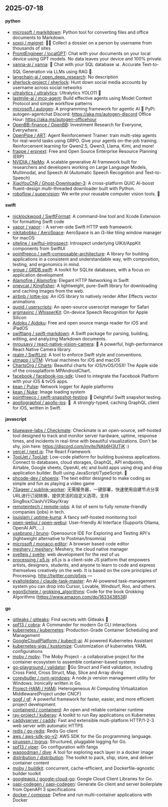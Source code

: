 ## 2025-07-18

#### python
* [microsoft / markitdown](https://github.com/microsoft/markitdown): Python tool for converting files and office documents to Markdown.
* [soxoj / maigret](https://github.com/soxoj/maigret): 🕵️‍♂️ Collect a dossier on a person by username from thousands of sites
* [PromtEngineer / localGPT](https://github.com/PromtEngineer/localGPT): Chat with your documents on your local device using GPT models. No data leaves your device and 100% private.
* [vanna-ai / vanna](https://github.com/vanna-ai/vanna): 🤖 Chat with your SQL database 📊. Accurate Text-to-SQL Generation via LLMs using RAG 🔄.
* [langchain-ai / open_deep_research](https://github.com/langchain-ai/open_deep_research): No description
* [sherlock-project / sherlock](https://github.com/sherlock-project/sherlock): Hunt down social media accounts by username across social networks
* [ultralytics / ultralytics](https://github.com/ultralytics/ultralytics): Ultralytics YOLO11 🚀
* [lastmile-ai / mcp-agent](https://github.com/lastmile-ai/mcp-agent): Build effective agents using Model Context Protocol and simple workflow patterns
* [microsoft / autogen](https://github.com/microsoft/autogen): A programming framework for agentic AI 🤖 PyPi: autogen-agentchat Discord: https://aka.ms/autogen-discord Office Hour: https://aka.ms/autogen-officehour
* [OpenBB-finance / OpenBB](https://github.com/OpenBB-finance/OpenBB): Investment Research for Everyone, Everywhere.
* [OpenPipe / ART](https://github.com/OpenPipe/ART): Agent Reinforcement Trainer: train multi-step agents for real-world tasks using GRPO. Give your agents on-the-job training. Reinforcement learning for Qwen2.5, Qwen3, Llama, Kimi, and more!
* [frappe / erpnext](https://github.com/frappe/erpnext): Free and Open Source Enterprise Resource Planning (ERP)
* [NVIDIA / NeMo](https://github.com/NVIDIA/NeMo): A scalable generative AI framework built for researchers and developers working on Large Language Models, Multimodal, and Speech AI (Automatic Speech Recognition and Text-to-Speech)
* [XiaoYouChR / Ghost-Downloader-3](https://github.com/XiaoYouChR/Ghost-Downloader-3): A cross-platform QUIC AI-boost fluent-design multi-threaded downloader built with Python.
* [roboflow / supervision](https://github.com/roboflow/supervision): We write your reusable computer vision tools. 💜

#### swift
* [nicklockwood / SwiftFormat](https://github.com/nicklockwood/SwiftFormat): A command-line tool and Xcode Extension for formatting Swift code
* [vapor / vapor](https://github.com/vapor/vapor): 💧 A server-side Swift HTTP web framework.
* [nikitabobko / AeroSpace](https://github.com/nikitabobko/AeroSpace): AeroSpace is an i3-like tiling window manager for macOS
* [siteline / swiftui-introspect](https://github.com/siteline/swiftui-introspect): Introspect underlying UIKit/AppKit components from SwiftUI
* [pointfreeco / swift-composable-architecture](https://github.com/pointfreeco/swift-composable-architecture): A library for building applications in a consistent and understandable way, with composition, testing, and ergonomics in mind.
* [groue / GRDB.swift](https://github.com/groue/GRDB.swift): A toolkit for SQLite databases, with a focus on application development
* [Alamofire / Alamofire](https://github.com/Alamofire/Alamofire): Elegant HTTP Networking in Swift
* [onevcat / Kingfisher](https://github.com/onevcat/Kingfisher): A lightweight, pure-Swift library for downloading and caching images from the web.
* [airbnb / lottie-ios](https://github.com/airbnb/lottie-ios): An iOS library to natively render After Effects vector animations
* [quoid / userscripts](https://github.com/quoid/userscripts): An open-source userscript manager for Safari
* [argmaxinc / WhisperKit](https://github.com/argmaxinc/WhisperKit): On-device Speech Recognition for Apple Silicon
* [Aidoku / Aidoku](https://github.com/Aidoku/Aidoku): Free and open source manga reader for iOS and iPadOS
* [swiftlang / swift-markdown](https://github.com/swiftlang/swift-markdown): A Swift package for parsing, building, editing, and analyzing Markdown documents.
* [mrousavy / react-native-vision-camera](https://github.com/mrousavy/react-native-vision-camera): 📸 A powerful, high-performance React Native Camera library.
* [realm / SwiftLint](https://github.com/realm/SwiftLint): A tool to enforce Swift style and conventions.
* [utmapp / UTM](https://github.com/utmapp/UTM): Virtual machines for iOS and macOS
* [ChartsOrg / Charts](https://github.com/ChartsOrg/Charts): Beautiful charts for iOS/tvOS/OSX! The Apple side of the crossplatform MPAndroidChart.
* [facebook / facebook-ios-sdk](https://github.com/facebook/facebook-ios-sdk): Used to integrate the Facebook Platform with your iOS & tvOS apps.
* [kean / Pulse](https://github.com/kean/Pulse): Network logger for Apple platforms
* [kean / Nuke](https://github.com/kean/Nuke): Image loading system
* [pointfreeco / swift-snapshot-testing](https://github.com/pointfreeco/swift-snapshot-testing): 📸 Delightful Swift snapshot testing.
* [apollographql / apollo-ios](https://github.com/apollographql/apollo-ios): 📱  A strongly-typed, caching GraphQL client for iOS, written in Swift.

#### javascript
* [bluewave-labs / Checkmate](https://github.com/bluewave-labs/Checkmate): Checkmate is an open-source, self-hosted tool designed to track and monitor server hardware, uptime, response times, and incidents in real-time with beautiful visualizations. Don't be shy, join here: https://discord.com/invite/NAb6H3UTjK :)
* [vercel / next.js](https://github.com/vercel/next.js): The React Framework
* [ToolJet / ToolJet](https://github.com/ToolJet/ToolJet): Low-code platform for building business applications. Connect to databases, cloud storages, GraphQL, API endpoints, Airtable, Google sheets, OpenAI, etc and build apps using drag and drop application builder. Built using JavaScript/TypeScript. 🚀
* [phcode-dev / phoenix](https://github.com/phcode-dev/phoenix): The text editor designed to make coding as simple and fun as playing a video game
* [7Sageer / sublink-worker](https://github.com/7Sageer/sublink-worker): 无需服务器，一键部署，快速使用自建节点分享URL进行订阅转换，提供灵活的自定义选项，支持SingBox/Clash/V2Ray/Xray
* [remoteintech / remote-jobs](https://github.com/remoteintech/remote-jobs): A list of semi to fully remote-friendly companies (jobs) in tech.
* [louislam / uptime-kuma](https://github.com/louislam/uptime-kuma): A fancy self-hosted monitoring tool
* [open-webui / open-webui](https://github.com/open-webui/open-webui): User-friendly AI Interface (Supports Ollama, OpenAI API, ...)
* [usebruno / bruno](https://github.com/usebruno/bruno): Opensource IDE For Exploring and Testing API's (lightweight alternative to Postman/Insomnia)
* [microsoft / monaco-editor](https://github.com/microsoft/monaco-editor): A browser based code editor
* [meshery / meshery](https://github.com/meshery/meshery): Meshery, the cloud native manager
* [sveltejs / svelte](https://github.com/sveltejs/svelte): web development for the rest of us
* [processing / p5.js](https://github.com/processing/p5.js): p5.js is a client-side JS platform that empowers artists, designers, students, and anyone to learn to code and express themselves creatively on the web. It is based on the core principles of Processing. http://twitter.com/p5xjs —
* [eyaltoledano / claude-task-master](https://github.com/eyaltoledano/claude-task-master): An AI-powered task-management system you can drop into Cursor, Lovable, Windsurf, Roo, and others.
* [egonSchiele / grokking_algorithms](https://github.com/egonSchiele/grokking_algorithms): Code for the book Grokking Algorithms (https://www.amazon.com/dp/1633438538)

#### go
* [gitleaks / gitleaks](https://github.com/gitleaks/gitleaks): Find secrets with Gitleaks 🔑
* [spf13 / cobra](https://github.com/spf13/cobra): A Commander for modern Go CLI interactions
* [kubernetes / kubernetes](https://github.com/kubernetes/kubernetes): Production-Grade Container Scheduling and Management
* [GoogleCloudPlatform / kubectl-ai](https://github.com/GoogleCloudPlatform/kubectl-ai): AI powered Kubernetes Assistant
* [kubernetes-sigs / kustomize](https://github.com/kubernetes-sigs/kustomize): Customization of kubernetes YAML configurations
* [moby / moby](https://github.com/moby/moby): The Moby Project - a collaborative project for the container ecosystem to assemble container-based systems
* [go-playground / validator](https://github.com/go-playground/validator): 💯Go Struct and Field validation, including Cross Field, Cross Struct, Map, Slice and Array diving
* [coreybutler / nvm-windows](https://github.com/coreybutler/nvm-windows): A node.js version management utility for Windows. Ironically written in Go.
* [Project-HAMi / HAMi](https://github.com/Project-HAMi/HAMi): Heterogeneous AI Computing Virtualization Middleware(Project under CNCF)
* [gogf / gf](https://github.com/gogf/gf): A powerful framework for faster, easier, and more efficient project development.
* [containerd / containerd](https://github.com/containerd/containerd): An open and reliable container runtime
* [ray-project / kuberay](https://github.com/ray-project/kuberay): A toolkit to run Ray applications on Kubernetes
* [caddyserver / caddy](https://github.com/caddyserver/caddy): Fast and extensible multi-platform HTTP/1-2-3 web server with automatic HTTPS
* [redis / go-redis](https://github.com/redis/go-redis): Redis Go client
* [aws / aws-sdk-go-v2](https://github.com/aws/aws-sdk-go-v2): AWS SDK for the Go programming language.
* [sirupsen / logrus](https://github.com/sirupsen/logrus): Structured, pluggable logging for Go.
* [spf13 / viper](https://github.com/spf13/viper): Go configuration with fangs
* [wagoodman / dive](https://github.com/wagoodman/dive): A tool for exploring each layer in a docker image
* [distribution / distribution](https://github.com/distribution/distribution): The toolkit to pack, ship, store, and deliver container content
* [moby / buildkit](https://github.com/moby/buildkit): concurrent, cache-efficient, and Dockerfile-agnostic builder toolkit
* [googleapis / google-cloud-go](https://github.com/googleapis/google-cloud-go): Google Cloud Client Libraries for Go.
* [oapi-codegen / oapi-codegen](https://github.com/oapi-codegen/oapi-codegen): Generate Go client and server boilerplate from OpenAPI 3 specifications
* [docker / compose](https://github.com/docker/compose): Define and run multi-container applications with Docker
